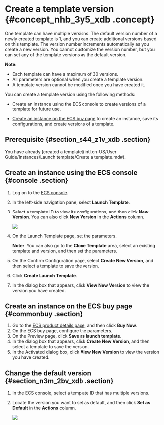 # Create a template version {#concept_nhb_3y5_xdb .concept}

One template can have multiple versions. The default version number of a newly created template is 1, and you can create additional versions based on this template. The version number increments automatically as you create a new version. You cannot customize the version number, but you can set any of the template versions as the default version.

**Note:** 

-   Each template can have a maximum of 30 versions.
-   All parameters are optional when you create a template version.
-   A template version cannot be modified once you have created it.

You can create a template version using the following methods:

-   [Create an instance using the ECS console](#console) to create versions of a template for future use.

-   [Create an instance on the ECS buy page](#commonbuy) to create an instance, save its configurations, and create versions of a template.


## Prerequisite {#section_s44_z1v_xdb .section}

You have already [created a template](intl.en-US/User Guide/Instances/Launch template/Create a template.md#).

## Create an instance using the ECS console {#console .section}

1.  Log on to the [ECS console](https://ecs.console.aliyun.com/?spm=a2c4g.11186623.2.9.FNEORG#/home).
2.  In the left-side navigation pane, select **Launch Template**.
3.  Select a template ID to view its configurations, and then click **New Version**. You can also click **New Version** in the **Actions** column.

    ![](http://static-aliyun-doc.oss-cn-hangzhou.aliyuncs.com/assets/img/13806/15395013975351_en-US.png)

4.  On the Launch Template page, set the parameters.

    **Note:**  You can also go to the **Clone Template** area, select an existing template and version, and then set the parameters.

5.  On the Confirm Configuration page, select **Create New Version**, and then select a template to save the version.
6.  Click **Create Launch Template**.
7.  In the dialog box that appears, click **View New Version** to view the version you have created.

## Create an instance on the ECS buy page {#commonbuy .section}

1.  Go to the [ECS product details page](https://www.alibabacloud.com/product/ecs), and then click **Buy Now**.
2.  On the ECS buy page, configure the parameters.
3.  On the Preview page, click **Save as launch template**.
4.  In the dialog box that appears, click **Create New Version**, and then select a template to save the version.
5.  In the Activated dialog box, click **View New Version** to view the version you have created.

## Change the default version {#section_n3m_2bv_xdb .section}

1.  In the ECS console, select a template ID that has multiple versions.
2.  Locate the version you want to set as default, and then click **Set as Default** in the **Actions** column.

    ![](http://static-aliyun-doc.oss-cn-hangzhou.aliyuncs.com/assets/img/13806/15395013975352_en-US.png)


